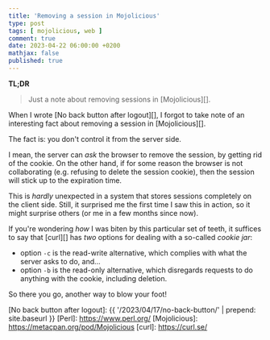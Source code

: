 ```yaml
---
title: 'Removing a session in Mojolicious'
type: post
tags: [ mojolicious, web ]
comment: true
date: 2023-04-22 06:00:00 +0200
mathjax: false
published: true
---
```


**TL;DR**

> Just a note about removing sessions in [Mojolicious][].

When I wrote [No back button after logout][], I forgot to take note of an
interesting fact about removing a session in [Mojolicious][].

The fact is: you don't control it from the server side.

I mean, the server can *ask* the browser to remove the session, by getting
rid of the cookie. On the other hand, if for some reason the browser is not
collaborating (e.g. refusing to delete the session cookie), then the session
will stick up to the expiration time.

This is *hardly* unexpected in a system that stores sessions completely on
the client side. Still, it surprised me the first time I saw this in action,
so it might surprise others (or me in a few months since now).

If you're wondering *how* I was biten by this particular set of teeth, it
suffices to say that [curl][] has *two* options for dealing with a so-called
*cookie jar*:

- option `-c` is the read-write alternative, which complies with what the
  server asks to do, and...
- option `-b` is the read-only alternative, which disregards requests to do
  anything with the cookie, including deletion.

So there you go, another way to blow your foot!

[No back button after logout]: {{ '/2023/04/17/no-back-button/' | prepend: site.baseurl }}
[Perl]: https://www.perl.org/
[Mojolicious]: https://metacpan.org/pod/Mojolicious
[curl]: https://curl.se/
